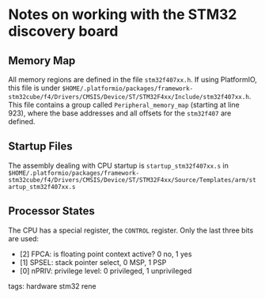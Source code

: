 # Notes on working with the STM32 discovery board

## Memory Map

All memory regions are defined in the file `stm32f407xx.h`. If using PlatformIO, this file is under `$HOME/.platformio/packages/framework-stm32cube/f4/Drivers/CMSIS/Device/ST/STM32F4xx/Include/stm32f407xx.h`. This file contains a group called `Peripheral_memory_map` (starting at line 923), where the base addresses and all offsets for the `stm32f407` are defined.

## Startup Files
The assembly dealing with CPU startup is `startup_stm32f407xx.s` in `$HOME/.platformio/packages/framework-stm32cube/f4/Drivers/CMSIS/Device/ST/STM32F4xx/Source/Templates/arm/startup_stm32f407xx.s`

## Processor States

The CPU has a special register, the `CONTROL` register. Only the last three bits are used:
 - [2] FPCA: is floating point context active? 0 no, 1 yes
 - [1] SPSEL: stack pointer select, 0 MSP, 1 PSP
 - [0] nPRIV: privilege level: 0 privileged, 1 unprivileged

tags: hardware stm32 rene